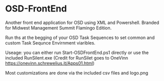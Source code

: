 # OSD-FrontEnd
Another front end application for OSD using XML and Powershell. Branded for Midwest Management Summit Flamingo Edition. 

Run ths at the begging of your OSD Task Sequences to set common and custom Task Sequnce Envirnment viaribles. 

Useage: you can either run Start-OSDFrontEnd.ps1 directly or use the included RunSilent.exe (Credit for RunSilet goes to OneVinn https://onevinn.schrewelius.it/Apps01.html)

Most customizations are done via the included csv files and logo.png
